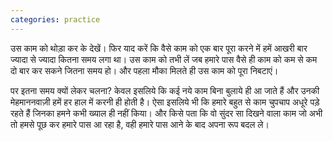 ```yaml
---
categories: practice
---
```


उस काम को थोड़ा कर के देखें। फिर याद करें कि वैसे काम को एक बार पूरा करने में हमें आखरी बार ज्यादा से ज्यादा कितना समय लगा था। उस काम को तभी लें जब हमारे पास वैसे ही काम को कम से कम दो बार कर सकने जितना समय हो। और पहला मौका मिलते ही उस काम को पूरा निबटाएं।

पर इतना समय क्यों लेकर चलना? केवल इसलिये कि कई नये काम बिना बुलाये ही आ जाते हैं और उनकी मेहमाननवाज़ी हमें हर हाल में करनी ही होती है। ऐसा इसलिये भी कि हमारे बहुत से काम चुपचाप अधूरे पड़े रहते हैं जिनका हमने कभी ख्याल ही नहीं किया। और किसे पता कि वो सुंदर सा दिखने वाला काम जो अभी तो हमसे पूछ कर हमारे पास आ रहा है, वही हमारे पास आने के बाद अपना रूप बदल ले।
